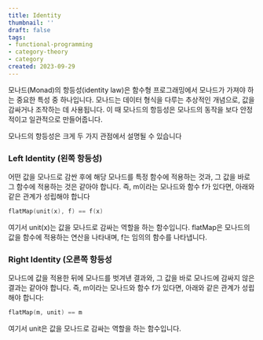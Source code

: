 ```yaml
---
title: Identity
thumbnail: ''
draft: false
tags:
- functional-programming
- category-theory
- category
created: 2023-09-29
---
```


모나드(Monad)의 항등성(identity law)은 함수형 프로그래밍에서 모나드가 가져야 하는 중요한 특성 중 하나입니다. 모나드는 데이터 형식을 다루는 추상적인 개념으로, 값을 감싸거나 조작하는 데 사용됩니다. 이 때 모나드의 항등성은 모나드의 동작을 보다 안정적이고 일관적으로 만들어줍니다.

모나드의 항등성은 크게 두 가지 관점에서 설명될 수 있습니다

### Left Identity (왼쪽 항등성)

어떤 값을 모나드로 감싼 후에 해당 모나드를 특정 함수에 적용하는 것과, 그 값을 바로 그 함수에 적용하는 것은 같아야 합니다. 즉, m이라는 모나드와 함수 f가 있다면, 아래와 같은 관계가 성립해야 합니다

````swift
flatMap(unit(x), f) == f(x)
````

여기서 unit(x)는 값을 모나드로 감싸는 역할을 하는 함수입니다. flatMap은 모나드의 값을 함수에 적용하는 연산을 나타내며, f는 임의의 함수를 나타냅니다.

### Right Identity (오른쪽 항등성

모나드에 값을 적용한 뒤에 모나드를 벗겨낸 결과와, 그 값을 바로 모나드에 감싸지 않은 결과는 같아야 합니다. 즉, m이라는 모나드와 함수 f가 있다면, 아래와 같은 관계가 성립해야 합니다:

````swift
flatMap(m, unit) == m
````

여기서 unit은 값을 모나드로 감싸는 역할을 하는 함수입니다.
